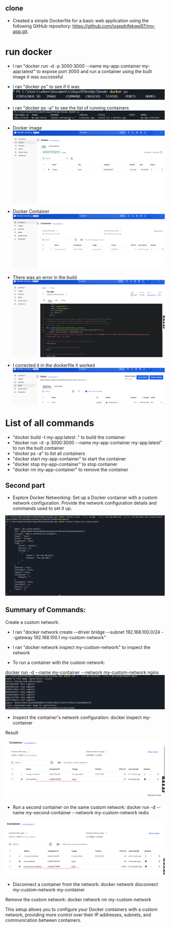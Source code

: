 ## clone
- Created a simple Dockerfile for a basic web application using the following GitHub repository: https://github.com/josephifekwe97/my-app.git.
# run docker
- I ran "docker run -d -p 3000:3000 --name my-app-container my-app:latest" to expose port 3000 and run a container using the built image
it was successful
- i ran "docker ps" to see if it was
![alt text](image-1.png)
- i ran "docker ps -a" to see the list of running containers
![alt text](image.png)

- Docker image
![alt text](image-2.png)

- Docker Container
![alt text](image-3.png)

- There was an error in the build
![alt text](image-4.png)

- I corrected it in the dockerfile
it worked
![alt text](image-5.png)

# List of all commands
- "docker build -t my-app:latest ." to build the container
- "docker run -d -p 3000:3000 --name my-app-container my-app:latest" to run the built container
- "docker ps -a" to list all containers
- "docker start my-app-container" to start the container
- "docker stop my-app-container" to stop container
- "docker rm my-app-container" to remove the container



## Second part
- Explore Docker Networking:
Set up a Docker container with a custom network configuration. Provide the network configuration details and commands used to set it up.

![alt text](image-6.png)

## Summary of Commands:
Create a custom network:
- I ran "docker network create --driver bridge --subnet 192.168.100.0/24 --gateway 192.168.100.1 my-custom-network"

- I ran "docker network inspect my-custom-network" to inspect the network

- To run a container with the custom network:

docker run -d --name my-container --network my-custom-network nginx
![alt text](image-7.png)

- Inspect the container's network configuration:
docker inspect my-container

Result 

![alt text](image-8.png)


- Run a second container on the same custom network:
docker run -d --name my-second-container --network my-custom-network redis

![alt text](image-9.png)


- Disconnect a container from the network:
docker network disconnect my-custom-network my-container


Remove the custom network:
docker network rm my-custom-network


This setup allows you to configure your Docker containers with a custom network, providing more control over their IP addresses, subnets, and communication between containers.